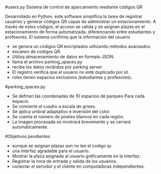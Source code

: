 #users.py
Sistema de control de aparcamiento mediante códigos QR

Desarrollado en Python, este software simplifica la tarea de registrar usuarios y generar códigos QR  capas de administrar un estacionamiento.
A través de estos códigos, el acceso se valida y se asignan plazas en el estacionamiento de forma automatizada,
diferenciando entre estudiantes y profesores. El sistema confirma que la información del usuario

- se genera un  códigos QR encriptados utilizando métodos avanzados.
-  escaneo de codigos QR.
- Utiliza  almacenamiento de datos en formato JSON.
- llama el archivo parking_spaces.py
- recibe los datos recibidos por parking server
- El registro verifica que el usuario no esté duplicado por id.
- roles tienen espacios exclusivos (estudiantes y profesores).

#parking_spaces.py
- Se definen las coordenadas de 10 espacios de parqueo Para cada espacio.
- Se convierte el cuadro a escala de grises.
- Se aplica umbral adaptativo e inversión del color.
- Se cuenta el número de píxeles blancos en cada región.
- La imagen procesada se mostrará brevemente y se cerrará automáticamente.

#Objetivos pendientes
- aunque se asignan plazas aun no lee el codigo qr.
- una interfaz agradable para el usuario.
- Mostrar la plaza asignada al usuario gráficamente en la interfaz.
- Registrar la hora de entrada y salida de los usuarios.
- conectar el servidor y el cliente en computadoras independientes.
